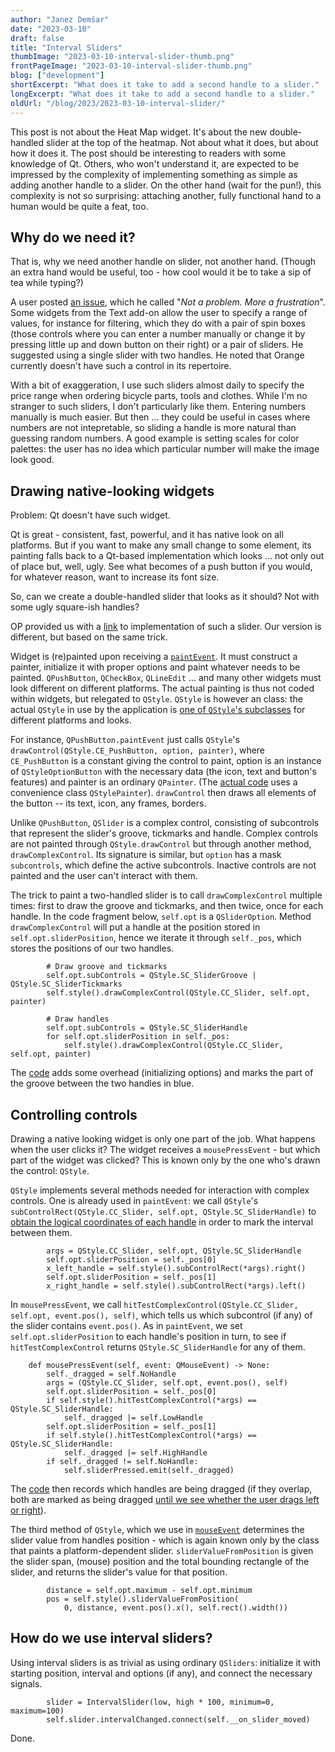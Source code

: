 ```yaml
---
author: "Janez Demšar"
date: "2023-03-10"
draft: false
title: "Interval Sliders"
thumbImage: "2023-03-10-interval-slider-thumb.png"
frontPageImage: "2023-03-10-interval-slider-thumb.png"
blog: ["development"]
shortExcerpt: "What does it take to add a second handle to a slider."
longExcerpt: "What does it take to add a second handle to a slider."
oldUrl: "/blog/2023/2023-03-10-interval-slider/"
---
```


<WindowScreenshot src="2023-03-10-heatmap.png" />

This post is not about the Heat Map widget. It's about the new double-handled slider at the top of the heatmap. Not about what it does, but about how it does it. The post should be interesting to readers with some knowledge of Qt. Others, who won't understand it, are expected to be impressed by the complexity of implementing something as simple as adding another handle to a slider. On the other hand (wait for the pun!), this complexity is not so surprising: attaching another, fully functional hand to a human would be quite a feat, too.

## Why do we need it?

That is, why we need another handle on slider, not another hand. (Though an extra hand would be useful, too - how cool would it be to take a sip of tea while typing?)

A user posted [an issue](https://github.com/biolab/orange3/issues/6323), which he called "*Not a problem. More a frustration*". Some widgets from the Text add-on allow the user to specify a range of values, for instance for filtering, which they do with a pair of spin boxes (those controls where you can enter a number manually or change it by pressing little up and down button on their right) or a pair of sliders. He suggested using a single slider with two handles. He noted that Orange currently doesn't have such a control in its repertoire.

With a bit of exaggeration, I use such sliders almost daily to specify the price range when ordering bicycle parts, tools and clothes. While I'm no stranger to such sliders, I don't particularly like them. Entering numbers manually is much easier. But then ... they could be useful in cases where numbers are not intepretable, so sliding a handle is more natural than guessing random numbers. A good example is setting scales for color palettes: the user has no idea which particular number will make the image look good.


## Drawing native-looking widgets

Problem: Qt doesn't have such widget.

Qt is great - consistent, fast, powerful, and it has native look on all platforms. But if you want to make any small change to some element, its painting falls back to a Qt-based implementation which looks ... not only out of place but, well, ugly. See what becomes of a push button if you would, for whatever reason, want to increase its font size.

<WindowScreenshot src="2023-03-10-ugly-button.png" />

So, can we create a double-handled slider that looks as it should? Not with some ugly square-ish handles?

OP provided us with a [link](https://stackoverflow.com/a/62665367) to implementation of such a slider. Our version is different, but based on the same trick.

Widget is (re)painted upon receiving a [`paintEvent`](https://doc.qt.io/qt-6/qwidget.html#paintEvent). It must construct a painter, initialize it with proper options and paint whatever needs to be painted. `QPushButton`, `QCheckBox`, `QLineEdit` ... and many other widgets must look different on different platforms. The actual painting is thus not coded within widgets, but relegated to `QStyle`. `QStyle` is however an class: the actual `QStyle` in use by the application is [one of `QStyle`'s subclasses](https://doc.qt.io/qt-6/qstyle.html#details) for different platforms and looks.

For instance, `QPushButton.paintEvent` just calls `QStyle`'s `drawControl(QStyle.CE_PushButton, option, painter)`, where `CE_PushButton` is a constant giving the control to paint, option is an instance of `QStyleOptionButton` with the necessary data (the icon, text and button's features) and painter is an ordinary `QPainter`. (The [actual code](https://github.com/radekp/qt/blob/master/src/gui/widgets/qpushbutton.cpp#L444) uses a convenience class `QStylePainter`). `drawControl` then draws all elements of the button -- its text, icon, any frames, borders.

Unlike `QPushButton`, `QSlider` is a complex control, consisting of subcontrols that represent the slider's groove, tickmarks and handle. Complex controls are not painted through `QStyle.drawControl` but through another method, `drawComplexControl`. Its signature is similar, but `option` has a mask `subcontrols`, which define the active subcontrols. Inactive controls are not painted and the user can't interact with them.

The trick to paint a two-handled slider is to call `drawComplexControl` multiple times: first to draw the groove and tickmarks, and then twice, once for each handle. In the code fragment below, `self.opt` is a `QSliderOption`. Method `drawComplexControl` will put a handle at the position stored in `self.opt.sliderPosition`, hence we iterate it through `self._pos`, which stores the positions of our two handles.

```
        # Draw groove and tickmarks
        self.opt.subControls = QStyle.SC_SliderGroove | QStyle.SC_SliderTickmarks
        self.style().drawComplexControl(QStyle.CC_Slider, self.opt, painter)

        # Draw handles
        self.opt.subControls = QStyle.SC_SliderHandle
        for self.opt.sliderPosition in self._pos:
            self.style().drawComplexControl(QStyle.CC_Slider, self.opt, painter)
```

The [code](https://github.com/biolab/orange3/blob/5330c9fb5ed8dc08ed20350e21b026fbe54b6320/Orange/widgets/utils/intervalslider.py#L206) adds some overhead (initializing options) and marks the part of the groove between the two handles in blue.

## Controlling controls

Drawing a native looking widget is only one part of the job. What happens when the user clicks it? The widget receives a `mousePressEvent` - but which part of the widget was clicked? This is known only by the one who's drawn the control: `QStyle`.

`QStyle` implements several methods needed for interaction with complex controls. One is already used in `paintEvent`: we call `QStyle`'s `subControlRect(QStyle.CC_Slider, self.opt, QStyle.SC_SliderHandle)` to [obtain the logical coordinates of each handle](https://github.com/biolab/orange3/blob/5330c9fb5ed8dc08ed20350e21b026fbe54b6320/Orange/widgets/utils/intervalslider.py#L223) in order to mark the interval between them.

```
        args = QStyle.CC_Slider, self.opt, QStyle.SC_SliderHandle
        self.opt.sliderPosition = self._pos[0]
        x_left_handle = self.style().subControlRect(*args).right()
        self.opt.sliderPosition = self._pos[1]
        x_right_handle = self.style().subControlRect(*args).left()
```

In `mousePressEvent`, we call `hitTestComplexControl(QStyle.CC_Slider, self.opt, event.pos(), self)`, which tells us which subcontrol (if any) of the slider contains `event.pos()`. As in `paintEvent`, we set `self.opt.sliderPosition` to each handle's position in turn, to see if `hitTestComplexControl` returns `QStyle.SC_SliderHandle` for any of them.

```
    def mousePressEvent(self, event: QMouseEvent) -> None:
        self._dragged = self.NoHandle
        args = (QStyle.CC_Slider, self.opt, event.pos(), self)
        self.opt.sliderPosition = self._pos[0]
        if self.style().hitTestComplexControl(*args) == QStyle.SC_SliderHandle:
            self._dragged |= self.LowHandle
        self.opt.sliderPosition = self._pos[1]
        if self.style().hitTestComplexControl(*args) == QStyle.SC_SliderHandle:
            self._dragged |= self.HighHandle
        if self._dragged != self.NoHandle:
            self.sliderPressed.emit(self._dragged)
```

The [code](https://github.com/biolab/orange3/blob/5330c9fb5ed8dc08ed20350e21b026fbe54b6320/Orange/widgets/utils/intervalslider.py#L156) then records which handles are being dragged (if they overlap, both are marked as being dragged [until we see whether the user drags left or right](https://github.com/biolab/orange3/blob/5330c9fb5ed8dc08ed20350e21b026fbe54b6320/Orange/widgets/utils/intervalslider.py#L175)).

The third method of `QStyle`, which we use in [`mouseEvent`](https://github.com/biolab/orange3/blob/5330c9fb5ed8dc08ed20350e21b026fbe54b6320/Orange/widgets/utils/intervalslider.py#L169) determines the slider value from handles position - which is again known only by the class that paints a platform-dependent slider. `sliderValueFromPosition` is given the slider span, (mouse) position and the total bounding rectangle of the slider, and returns the slider's value for that position.

```
        distance = self.opt.maximum - self.opt.minimum
        pos = self.style().sliderValueFromPosition(
            0, distance, event.pos().x(), self.rect().width())
```

## How do we use interval sliders?

Using interval sliders is as trivial as using ordinary `QSliders`: initialize it with starting position, interval and options (if any), and connect the necessary signals.

```
        slider = IntervalSlider(low, high * 100, minimum=0, maximum=100)
        self.slider.intervalChanged.connect(self.__on_slider_moved)
```

Done.
